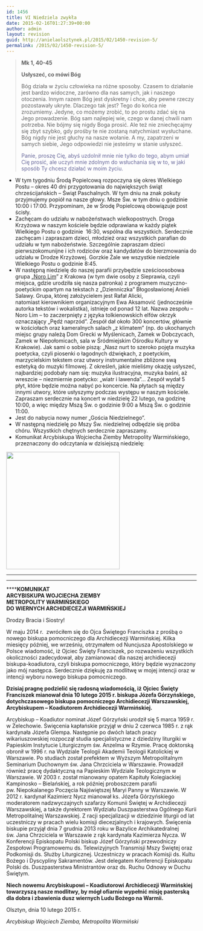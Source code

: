 ```yaml
---
id: 1456
title: VI Niedziela zwykła
date: 2015-02-16T01:27:39+00:00
author: admin
layout: revision
guid: http://anielaolsztynek.pl/2015/02/1450-revision-5/
permalink: /2015/02/1450-revision-5/
---
```

> **Mk 1, 40-45**
> 
> **Usłyszeć, co mówi Bóg**
> 
> Bóg działa w życiu człowieka na różne sposoby. Czasem to działanie jest bardzo widoczne, zarówno dla nas samych, jak i naszego otoczenia. Innym razem Bóg jest dyskretny i chce, aby pewne rzeczy pozostawały ukryte. Dlaczego tak jest? Tego do końca nie zrozumiemy. Jedyne, co możemy zrobić, to po prostu zdać się na Jego prowadzenie. Bóg sam najlepiej wie, czego w danej chwili nam potrzeba. Nie bójmy się nigdy Boga prosić. Ale też nie zniechęcajmy się zbyt szybko, gdy prośby te nie zostaną natychmiast wysłuchane. Bóg nigdy nie jest głuchy na nasze wołanie. A my, zapatrzeni w samych siebie, Jego odpowiedzi nie jesteśmy w stanie usłyszeć.
> 
> <span style="color: #666699;">Panie, proszę Cię, abyś uzdolnił mnie nie tylko do tego, abym umiał Cię prosić, ale uczyń mnie zdolnym do wsłuchania się w to, w jaki sposób Ty chcesz działać w moim życiu.</span>

  * W tym tygodniu Środą Popielcową rozpoczyna się okres Wielkiego Postu &#8211; okres 40 dni przygotowania do największych świąt chrześcijańskich &#8211; Świąt Paschalnych. W tym dniu na znak pokuty przyjmujemy popiół na nasze głowy. Msze Św. w tym dniu o godzinie 10:00 i 17:00. Przypominam, że w Środę Popielcową obowiązuje post ścisły.
  * Zachęcam do udziału w nabożeństwach wielkopostnych. Droga Krzyżowa w naszym kościele będzie odprawiana w każdy piątek Wielkiego Postu o godzinie  16:30, wspólna dla wszystkich. Serdecznie zachęcam i zapraszam dzieci, młodzież oraz wszystkich parafian do udziału w tym nabożeństwie. Szczególnie zapraszam dzieci pierwszokomunijne i ich rodziców oraz kandydatów do bierzmowania do udziału w Drodze Krzyżowej. Gorzkie Żale we wszystkie niedziele Wielkiego Postu o godzinie 8:45.
  * W następną niedzielę do naszej parafii przybędzie sześcioosobowa grupa &#8222;[Noro Lim](http://www.norolim.pl/StronaGlowna)&#8221; z Krakowa (w tym dwie osoby z Sieprawia, czyli miejsca, gdzie urodziła się nasza patronka) z programem muzyczno-poetyckim opartym na tekstach z &#8222;Dzienniczka&#8221; Błogosławionej Anieli Salawy. Grupa, której założycielem jest Rafał Alicki, natomiast kierownikiem organizacyjnym Ewa Aksamović (jednocześnie autorka tekstów i wokalistka), istnieje od ponad 12 lat. Nazwa zespołu &#8211; Noro Lim &#8211; to zaczerpnięty z języka tolkienowskich elfów okrzyk oznaczający „Pędź naprzód”. Zespół dał około 300 koncertów, głównie w kościołach oraz kameralnych salach &#8222;z klimatem&#8221; (np. do ukochanych miejsc grupy należą Dom Grecki w Myślenicach, Zamek w Dobczycach, Zamek w Niepołomicach, sala w Śródmiejskim Ośrodku Kultury w Krakowie). Jak sami o sobie piszą: &#8222;Nasz nurt to szeroko pojęta muzyka poetycka, czyli piosenki o łagodnych dźwiękach, z poetyckim, marzycielskim tekstem oraz utwory instrumentalne zbliżone swą estetyką do muzyki filmowej. Z określeń, jakie mieliśmy okazję usłyszeć, najbardziej podobały nam się: muzyka ilustracyjna, muzyka baśni, aż wreszcie &#8211; niezmiernie poetycko: &#8222;wiatr i lawenda&#8221;&#8230; Zespół wydał 5 płyt, które będzie można nabyć po koncercie. Na płytach są między innymi utwory, które usłyszymy podczas występu w naszym kościele. Zapraszam serdecznie na koncert w niedzielę 22 lutego, na godzinę 10:00, a więc między Mszą Św. o godzinie 9:00 a Mszą Św. o godzinie 11:00.
  * Jest do nabycia nowy numer &#8222;Gościa Niedzielnego&#8221;.
  * W następną niedzielę po Mszy Św. niedzielnej odbędzie się próba chóru. Wszystkich chętnych serdecznie zapraszamy.
  * Komunikat Arcybiskupa Wojciecha Ziemby Metropolity Warmińskiego, przeznaczony do odczytania w dzisiejszą niedzielę:

[](http://archwarmia.pl/aktualno-ci/2015/luty/j-e-biskup-jozef-gorzy-ski-arcybiskupem-koadiutorem-archidiecezji-warmi-skiej/)

<img src="http://archwarmia.pl/assets/bp-JG2.jpg" alt="" width="300" height="311" /> 

 ****

 ****

 ******KOMUNIKAT  
ARCYBISKUPA WOJCIECHA ZIEMBY  
METROPOLITY WARMIŃSKIEGO  
DO WIERNYCH ARCHIDIECEZJI WARMIŃSKIEJ**

Drodzy Bracia i Siostry!

W maju 2014 r.  zwróciłem się do Ojca Świętego Franciszka z prośbą o nowego biskupa pomocniczego dla Archidiecezji Warmińskiej. Kilka miesięcy później, we wrześniu, otrzymałem od Nuncjusza Apostolskiego w Polsce wiadomość, iż Ojciec Święty Franciszek, po rozważeniu wszystkich okoliczności zadecydował, aby zamianować dla naszej archidiecezji biskupa-koadiutora, czyli biskupa pomocniczego, który będzie wyznaczony jako mój następca. Serdecznie dziękuję za modlitwę w mojej intencji oraz w intencji wyboru nowego biskupa pomocniczego.

**Dzisiaj pragnę podzielić się radosną wiadomością, iż Ojciec Święty Franciszek mianował dnia 10 lutego 2015 r. biskupa Józefa Górzyńskiego, dotychczasowego biskupa pomocniczego Archidiecezji Warszawskiej, Arcybiskupem – Koadiutorem Archidiecezji Warmińskiej.**

Arcybiskup – Koadiutor nominat Józef Górzyński urodził się 5 marca 1959 r. w Żelechowie. Święcenia kapłańskie przyjął w dniu 2 czerwca 1985 r. z rąk kardynała Józefa Glempa. Następnie po dwóch latach pracy wikariuszowskiej rozpoczął studia specjalistyczne z dziedziny liturgiki w Papieskim Instytucie Liturgicznym św. Anzelma w Rzymie. Pracę doktorską obronił w 1996 r. na Wydziale Teologii Akademii Teologii Katolickiej w Warszawie. Po studiach został prefektem w Wyższym Metropolitalnym Seminarium Duchownym św. Jana Chrzciciela w Warszawie. Prowadził również pracę dydaktyczną na Papieskim Wydziale Teologicznym w Warszawie. W 2003 r. został mianowany opatem Kapituły Kolegiackiej Kampinosko &#8211; Bielańskiej, a rok później proboszczem parafii pw. Niepokalanego Poczęcia Najświętszej Maryi Panny w Warszawie. W 2012 r. kardynał Kazimierz Nycz mianował ks. Józefa Górzyńskiego moderatorem nadzwyczajnych szafarzy Komunii Świętej w Archidiecezji Warszawskiej, a także dyrektorem Wydziału Duszpasterstwa Ogólnego Kurii Metropolitalnej Warszawskiej. Z racji specjalizacji w dziedzinie liturgii od lat uczestniczy w pracach wielu komisji diecezjalnych i krajowych. Święcenia biskupie przyjął dnia 7 grudnia 2013 roku w Bazylice Archikatedralnej św. Jana Chrzciciela w Warszawie z rąk kardynała Kazimierza Nycza. W Konferencji Episkopatu Polski biskup Józef Górzyński przewodniczy Zespołowi Programowemu ds. Telewizyjnych Transmisji Mszy Świętej oraz Podkomisji ds. Służby Liturgicznej. Uczestniczy w pracach Komisji ds. Kultu Bożego i Dyscypliny Sakramentów. Jest delegatem Konferencji Episkopatu Polski ds. Duszpasterstwa Ministrantów oraz ds. Ruchu Odnowy w Duchu Świętym.

**Niech nowemu Arcybiskupowi &#8211; Koadiutorowi Archidiecezji Warmińskiej towarzyszą nasze modlitwy, by mógł ofiarnie wypełnić misję pasterską dla dobra i zbawienia dusz wiernych Ludu Bożego na Warmii.**

Olsztyn, dnia 10 lutego 2015 r.

_Arcybiskup_ _Wojciech Ziemba, Metropolita Warmiński_